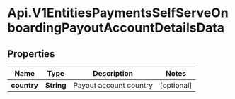 # Api.V1EntitiesPaymentsSelfServeOnboardingPayoutAccountDetailsData

## Properties

Name | Type | Description | Notes
------------ | ------------- | ------------- | -------------
**country** | **String** | Payout account country | [optional] 


